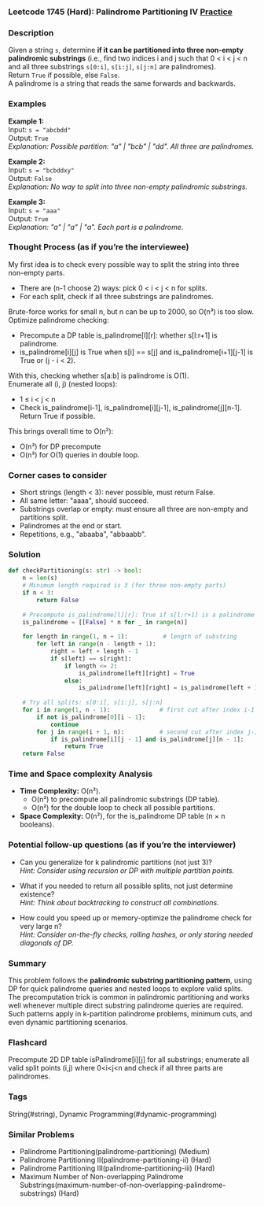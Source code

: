 ### Leetcode 1745 (Hard): Palindrome Partitioning IV [Practice](https://leetcode.com/problems/palindrome-partitioning-iv)

### Description  
Given a string `s`, determine **if it can be partitioned into three non-empty palindromic substrings** (i.e., find two indices i and j such that 0 < i < j < n and all three substrings `s[0:i]`, `s[i:j]`, `s[j:n]` are palindromes).  
Return `True` if possible, else `False`.  
A palindrome is a string that reads the same forwards and backwards.

### Examples  

**Example 1:**  
Input: `s = "abcbdd"`  
Output: `True`  
*Explanation: Possible partition: "a" | "bcb" | "dd". All three are palindromes.*

**Example 2:**  
Input: `s = "bcbddxy"`  
Output: `False`  
*Explanation: No way to split into three non-empty palindromic substrings.*

**Example 3:**  
Input: `s = "aaa"`  
Output: `True`  
*Explanation: "a" | "a" | "a". Each part is a palindrome.*

### Thought Process (as if you’re the interviewee)  
My first idea is to check every possible way to split the string into three non-empty parts.  
- There are (n-1 choose 2) ways: pick 0 < i < j < n for splits.
- For each split, check if all three substrings are palindromes.

Brute-force works for small n, but n can be up to 2000, so O(n³) is too slow.  
Optimize palindrome checking:
- Precompute a DP table is_palindrome[l][r]: whether s[l:r+1] is palindrome.
- is_palindrome[i][j] is True when s[i] == s[j] and is_palindrome[i+1][j-1] is True or (j - i < 2).

With this, checking whether s[a:b] is palindrome is O(1).  
Enumerate all (i, j) (nested loops):  
- 1 ≤ i < j < n  
- Check is_palindrome[i-1], is_palindrome[i][j-1], is_palindrome[j][n-1].  
Return True if possible.

This brings overall time to O(n²):  
- O(n²) for DP precompute  
- O(n²) for O(1) queries in double loop.

### Corner cases to consider  
- Short strings (length < 3): never possible, must return False.  
- All same letter: "aaaa", should succeed.  
- Substrings overlap or empty: must ensure all three are non-empty and partitions split.  
- Palindromes at the end or start.  
- Repetitions, e.g., "abaaba", "abbaabb".

### Solution

```python
def checkPartitioning(s: str) -> bool:
    n = len(s)
    # Minimum length required is 3 (for three non-empty parts)
    if n < 3:
        return False
    
    # Precompute is_palindrome[l][r]: True if s[l:r+1] is a palindrome
    is_palindrome = [[False] * n for _ in range(n)]
    
    for length in range(1, n + 1):          # length of substring
        for left in range(n - length + 1):
            right = left + length - 1
            if s[left] == s[right]:
                if length <= 2:
                    is_palindrome[left][right] = True
                else:
                    is_palindrome[left][right] = is_palindrome[left + 1][right - 1]
    
    # Try all splits: s[0:i], s[i:j], s[j:n]
    for i in range(1, n - 1):              # first cut after index i-1
        if not is_palindrome[0][i - 1]:
            continue
        for j in range(i + 1, n):          # second cut after index j-1
            if is_palindrome[i][j - 1] and is_palindrome[j][n - 1]:
                return True
    return False
```

### Time and Space complexity Analysis  

- **Time Complexity:** O(n²).  
  - O(n²) to precompute all palindromic substrings (DP table).  
  - O(n²) for the double loop to check all possible partitions.  
- **Space Complexity:** O(n²), for the is_palindrome DP table (n × n booleans).

### Potential follow-up questions (as if you’re the interviewer)  

- Can you generalize for k palindromic partitions (not just 3)?  
  *Hint: Consider using recursion or DP with multiple partition points.*

- What if you needed to return all possible splits, not just determine existence?  
  *Hint: Think about backtracking to construct all combinations.*

- How could you speed up or memory-optimize the palindrome check for very large n?  
  *Hint: Consider on-the-fly checks, rolling hashes, or only storing needed diagonals of DP.*

### Summary
This problem follows the **palindromic substring partitioning pattern**, using DP for quick palindrome queries and nested loops to explore valid splits.  
The precomputation trick is common in palindromic partitioning and works well whenever multiple direct substring palindrome queries are required.  
Such patterns apply in k-partition palindrome problems, minimum cuts, and even dynamic partitioning scenarios.


### Flashcard
Precompute 2D DP table isPalindrome[i][j] for all substrings; enumerate all valid split points (i,j) where 0<i<j<n and check if all three parts are palindromes.

### Tags
String(#string), Dynamic Programming(#dynamic-programming)

### Similar Problems
- Palindrome Partitioning(palindrome-partitioning) (Medium)
- Palindrome Partitioning II(palindrome-partitioning-ii) (Hard)
- Palindrome Partitioning III(palindrome-partitioning-iii) (Hard)
- Maximum Number of Non-overlapping Palindrome Substrings(maximum-number-of-non-overlapping-palindrome-substrings) (Hard)